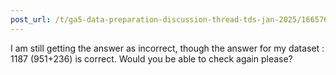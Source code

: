 ```yaml
---
post_url: /t/ga5-data-preparation-discussion-thread-tds-jan-2025/166576/55
---
```

I am still getting the answer as incorrect, though the answer for my dataset : 1187 (951+236) is correct. Would you be able to check again please?